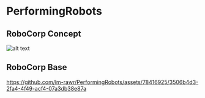 # PerformingRobots

## RoboCorp Concept

![alt text](https://github.com/lm-rawr/PerformingRobots/blob/main/1694555103329.jpg)


## RoboCorp Base

https://github.com/lm-rawr/PerformingRobots/assets/78416925/3506b4d3-2fa4-4f49-acf4-07a3db38e87a

